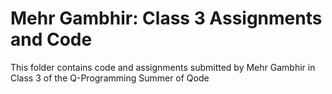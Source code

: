 # Mehr Gambhir: Class 3 Assignments and Code
This folder contains code and assignments submitted by Mehr Gambhir in Class 3 of the Q-Programming Summer of Qode
